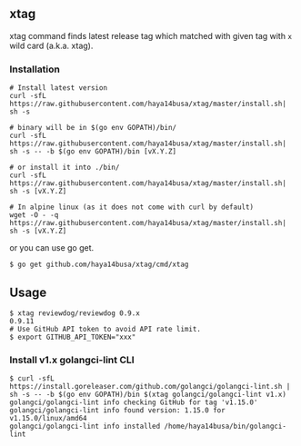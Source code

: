 ## xtag

xtag command finds latest release tag which matched with given tag with `x` wild card (a.k.a. xtag).

### Installation

```shell
# Install latest version
curl -sfL https://raw.githubusercontent.com/haya14busa/xtag/master/install.sh| sh -s

# binary will be in $(go env GOPATH)/bin/
curl -sfL https://raw.githubusercontent.com/haya14busa/xtag/master/install.sh| sh -s -- -b $(go env GOPATH)/bin [vX.Y.Z]

# or install it into ./bin/
curl -sfL https://raw.githubusercontent.com/haya14busa/xtag/master/install.sh| sh -s [vX.Y.Z]

# In alpine linux (as it does not come with curl by default)
wget -O - -q https://raw.githubusercontent.com/haya14busa/xtag/master/install.sh| sh -s [vX.Y.Z]
```

or you can use go get.

```shell
$ go get github.com/haya14busa/xtag/cmd/xtag
```

## Usage

```shell
$ xtag reviewdog/reviewdog 0.9.x
0.9.11
# Use GitHub API token to avoid API rate limit.
$ export GITHUB_API_TOKEN="xxx"
```

### Install v1.x golangci-lint CLI

```shell
$ curl -sfL https://install.goreleaser.com/github.com/golangci/golangci-lint.sh | sh -s -- -b $(go env GOPATH)/bin $(xtag golangci/golangci-lint v1.x)
golangci/golangci-lint info checking GitHub for tag 'v1.15.0'
golangci/golangci-lint info found version: 1.15.0 for v1.15.0/linux/amd64
golangci/golangci-lint info installed /home/haya14busa/bin/golangci-lint
```

